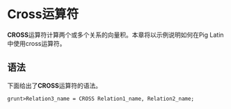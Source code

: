 # Cross运算符

**CROSS**运算符计算两个或多个关系的向量积。本章将以示例说明如何在Pig Latin中使用cross运算符。

## 语法

下面给出了**CROSS**运算符的语法。

```
grunt>Relation3_name = CROSS Relation1_name, Relation2_name;
```



